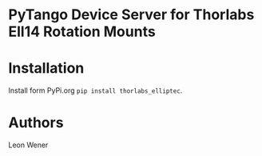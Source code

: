 # PyTango Device Server for Thorlabs Ell14 Rotation Mounts
# Installation
Install form PyPi.org `pip install thorlabs_elliptec`.
# Authors
Leon Wener
